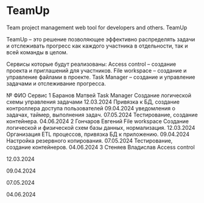 # TeamUp
Team project management web tool for developers and others.
TeamUp

TeamUp – это решение позволяющее эффективно распределять задачи и отслеживать прогресс как каждого участника в отдельности, так и всей команды в целом. 

Сервисы которые будут реализованы: 
Access control – создание проекта и приглашений для участников.
File workspace – создание и управление файлами в проекте.
Task Manager – создание и управление задачами и отслеживание прогресса.

№
ФИО
Сервис
1
Баранов Матвей
Task Manager
Создание логической схемы управления задачами
12.03.2024
Привязка к БД, создание контроллера доступа пользователей
09.04.2024
уведомления о задачах, таймер, выполнения задач.
07.05.2024
Тестирование, создание контейнера.
04.06.2024
2
Гончаров Евгений
File workspace
Создание логической и физической схем базы данных, нормализация.
12.03.2024
Организация ETL процессов, привязка БД к приложению.
09.04.2024
Настройка резервного копирования.
07.05.2024
Тестирование, создание контейнеров.
04.06.2024
3
Стеняев Владислав
Access control


12.03.2024


09.04.2024


07.05.2024


04.06.2024

